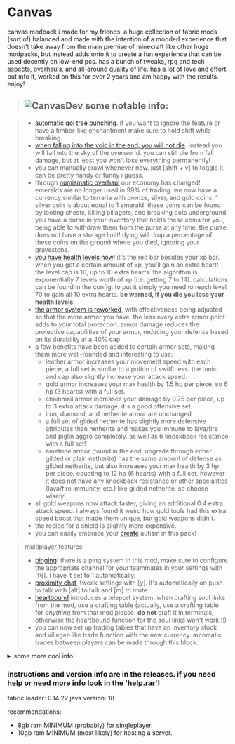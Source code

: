 # Canvas

canvas modpack i made for my friends. a huge collection of fabric mods (sort of) balanced and made with the intention of a modded experience that doesn't take away from the main premise of minecraft like other huge modpacks, but instead adds onto it to create a fun experience that can be used decently on low-end pcs. has a bunch of tweaks, rpg and tech aspects, overhauls, and all-around quality of life. has a lot of love and effort put into it, worked on this for over 2 years and am happy with the results. enjoy!

> ## ![CanvasDev](https://github.com/user-attachments/assets/d313aa56-7fbd-43d7-bf99-a45618315992) some notable info:
  
> - [automatic qol tree punching](https://github.com/hammertater/treechop). if you want to ignore the feature or have a timber-like enchantment make sure to hold shift while breaking.
> - [when falling into the void in the end, you will not die](https://github.com/The-Fireplace-Minecraft-Mods/Unforgiving-Void). instead you will fall into the sky of the overworld. you can still die from fall damage, but at least you won't lose everything permanently!
> - you can manually crawl whenever now. just [shift + v] to toggle it. can be pretty handy or funny i guess.
> - through [numismatic overhaul](https://github.com/wisp-forest/numismatic-overhaul) our economy has changed! emeralds are no longer used in 99% of trading. we now have a currency similar to terraria with bronze, silver, and gold coins. 1 silver coin is about equal to 1 emerald. these coins can be found by looting chests, killing pillagers, and breaking pots underground. you have a purse in your inventory that holds these coins for you, being able to withdraw them from the purse at any time. the purse does not have a storage limit! dying will drop a percentage of these coins on the ground where you died, ignoring your gravestone.
> - [you have health levels now](https://github.com/SmushyTaco/Health-Levels/)! it's the red bar besides your xp bar. when you get a certain amount of xp, you'll gain an extra heart! the level cap is 10, up to 10 extra hearts. the algorithm is exponentially 7 levels worth of xp (i.e. getting 7 to 14). calculations can be found in the config. to put it simply you need to reach level 70 to gain all 10 extra hearts. **be warned, if you die you lose your health levels**.
> - [the armor system is reworked](https://github.com/Jackiecrazy/ArmorCurve), with effectiveness being adjusted so that the more armor you have, the less every extra armor point adds to your total protection. armor damage reduces the protective capabilities of your armor, reducing your defense based on its durability at a 40% cap.
> - a few benefits have been added to certain armor sets, making them more well-rounded and interesting to use:
>   - leather armor increases your movement speed with each piece, a full set is similar to a potion of switftness. the tunic and cap also slightly increase your attack speed.
>   - gold armor increases your max health by 1.5 hp per piece, so 6 hp (3 hearts) with a full set.
>   - chainmail armor increases your damage by 0.75 per piece, up to 3 extra attack damage. it's a good offensive set.
>   - iron, diamond, and netherite armor are unchanged.
>   - a full set of gilded netherite has slightly more defensive attributes than netherite and makes you immune to lava/fire and piglin aggro completely. as well as 6 knockback resistance with a full set!
>   - ametrine armor (found in the end, upgrade through either gilded or plain netherite) has the same amount of defense as gilded netherite, but also increases your max health by 3 hp per piece, equating to 12 hp (6 hearts) with a full set. however it does not have any knockback resistance or other specialities (lava/fire immunity, etc.) like gilded netherite, so choose wisely!
> - all gold weapons now attack faster, giving an additional 0.4 extra attack speed. i always found it weird how gold tools had this extra speed boost that made them unique, but gold weapons didn't.
> - the recipe for a shield is slightly more expensive.
> - you can easily embrace your [create](https://github.com/Fabricators-of-Create/Create) autism in this pack!

> multiplayer features:
> - [pinging](https://github.com/LukenSkyne/Minecraft-Ping-Wheel)! there is a ping system in this mod, make sure to configure the appropriate channel for your teammates in your settings with [f6]. I have it set to 1 automatically.
> - [proximity chat](https://github.com/plasmoapp/plasmo-voice), tweak settings with [y]. it's automatically on push to talk with [alt] to talk and [m] to mute.
> - [heartbound](https://www.curseforge.com/minecraft/mc-mods/heartbond) introduces a teleport system. when crafting soul links from the mod, use a crafting table (actually, use a crafting table for *anything* from that mod please. **do not** craft it in terminals, otherwise the heartbound function for the soul links won't work!!!)
> - you can now set up trading tables that have an inventory stock and villager-like trade function with the new currency. automatic trades between players can be made through this block.

<details>
<summary>some more cool info:</summary>

>   - villagers no longer sell treasure enchantments. this encourages explorting! [villagers are also economically changed](https://gitlab.com/supersaiyansubtlety/economical_villager_trading/). restocking is a bit more interesting with providing the need to buy all sell trades to refill all buy trades, and vice versa. this encourages more trading variety and getting that currency usage up!
>   - [the wandering trader now sells treasure enchantments](https://github.com/Ineffa/Truly-Treasures) for a hefty price.
>   - [there are now more types of illagers](https://github.com/Fuzss/illagerinvasion), with various structures to explore and loot. some of these new illagers (illusioner, sorceror, and the invoker) drop special materials to obtain the tool leveling table and reforging station.
>   - once you aquire a netherite ingot, you can make an [infusion table](https://github.com/jptrzy/infusion-table-mod). this will allow you to put enchanted items with a book and convert those enchantments onto the book (i.e. gold boots with mending are valuable now) so if you cannot find that mending book in chests, at least you have another option!
>   - [dark enchanting](https://github.com/frqnny/dark-enchanting) is unlocked after defeating the wither. this is a more costly but way more efficient method of enchanting. you can pick any enchantment you want (besides demon enchantments) for anything you provide into the dark enchanter, however it will cost a lot to enchant. [there is a discount mechanic where you can reduce this cost by making a structure for it](https://github.com/frqnny/dark-enchanting/wiki/Dark-Shrine---How-to-get-Discounts-with-the-Dark-Enchanter). you can also de-enchant things and gain xp, thus exploring chests and mob grinding is even more encouraged!
>   - [demon enchanting](https://github.com/IlMusu/IlMusuEnchantmentsMod) is a special type of enchanting, demon-altering enchantment tables by putting 3 wither skulls around it. more skulls will amplify the chance of encountering demon enchantments. this will allow the table to offer you demon enchantments, which have certain drawbacks. however demon-enchanting requires sacrafices based on the level/power of the demon enchantment.
>   - [collectible cards](https://github.com/T-T-Team/CollectorsAlbum) are now in the game, with different tiers of rarities! these card packs are only dropped by mobs. a mob has a 5% chance of dropping one, with even lesser odds of it being higher rarities. craft a collector's album and hold control over it to see the benefits of collecting. these are very very powerful permanent buffs in the long run. i highly recommend investing into it! note that these buffs and benefits will only apply to you if the album is within your inventory. backpacks don't count, so be careful not to lose it!!!
>   - there's two mods that introduce [artifacts](https://github.com/ochotonida/artifacts) you can find from chests [or craft](https://github.com/wisp-forest/things) and put on your character. to accomodate for the amount of trinkets, i've allowed more trinket slots. back 2; necklace 3; aglet 2; shoes 2; gloves 2 (per hand); face 2; hat 2; belt 3. later down the line, for a hefty price, is an item that can combine two trinkets together! be wary that the process is undoable, and the two trinkets must be of the same type of equipment slot (i.e. aglet + aglet) or else you cannot equip it.
>   - you can get [cool looking cosmetic hats](https://github.com/fonnymunkey/SimpleHats) that use the hat trinket slot! they only are found in chest loot tables, making them pretty rare even with the variety. you can also wear 2 at the same time! also all useful trinket items that originally used the hat slot now conveniently use the face slot.
>   - there is a lunar event called the crimson moon that is basically a terraria blood moon. it has a small chance of happening when it turns night. mobs spawned from the crimson moon have a small chance of dropping scarlet gems which you can use to craft powerful weaponry relatively early. the odds of encountering a crimson moon are by default 1 every 30 minecraft days. you can also summon it by using a scarlet tear at night.
>   - instead of ae2, we use [slotlink](https://github.com/badasintended/slotlink). it's a less tech-focused version, not requiring as much knowledge or effort to use. acts as a simple storage network with some qol. the remotes also have a trinket slot for quick easy access by pressing [i].
>   - [tool leveling](https://github.com/tristankechlo/ToolLeveling) is a late game enchantment enhancer. you can break the cap of certain enchantments on your gear, allowing for things like sharpness 6, etc. by giving it valuable materials/ores. once a certain amount is met, you can increase the cap of the enchantment selected on the item. you can view the "item values" config to see how much each material gives.
>   - with the tiered system, you can make a reforging station! it allows you to put various different types of modifiers on your tools, weapons, and armor! use xp to modify your gear. the modifiers are based on a rarity system, as well as the amount of xp needed to roll it. some modifiers give harsh drawbacks or even just worse stats, so be careful about carelessly reforging your gear!
>   - [there are new bosses to fight](https://github.com/barribob/bosses-of-mass-destruction)! they're difficult. it's highly recommended to be pretty geared up when attempting to fight them. the lich is the easiest, followed by the void blossom. those are the only overworld ones, you'll encounter more in the other dimensions. the order how you fight them is up to you though.
>   - the wither and ender dragon are buffed, both gaining a 100 more hp.
>   - the ender dragon's arena is overhauled and now scales off players.
>   - this pack includes [end remastered](https://github.com/Jack-Bagel/End-Remastered), which makes getting to late game a little more challenging. find 13 different eyes of ender by exploring!
</details>


### instructions and version info are in the releases. if you need help or need more info look in the 'help.rar'!

fabric loader: 0.14.22
java version: 18

recommendations:
- 8gb ram MINIMUM (probably) for singleplayer.
- 10gb ram MINIMUM (most likely) for hosting a server.
